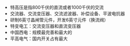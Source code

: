 + 特高压是指800千伏的直流或者1000千伏的交流
+ 交流器、交流变压器、交流滤波器、补偿设备、平波电抗器
+ 研制6英寸晶闸管元件，开发6英寸元件（换流阀）
+ 特变电工：交流变压器和直流变压器
+ 中国西电：规模最完善和最大的
+ 平高电气：国内开关占有最大

